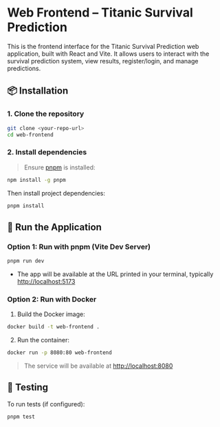 # Web Frontend – Titanic Survival Prediction

This is the frontend interface for the Titanic Survival Prediction web application, built with React and Vite. It allows users to interact with the survival prediction system, view results, register/login, and manage predictions.

## 📦 Installation

### 1. Clone the repository

```bash
git clone <your-repo-url>
cd web-frontend
```

### 2. Install dependencies

> Ensure [pnpm](https://pnpm.io/) is installed:
```bash
npm install -g pnpm
```

Then install project dependencies:

```bash
pnpm install
```

## 🚀 Run the Application

### Option 1: Run with pnpm (Vite Dev Server)

```bash
pnpm run dev
```

- The app will be available at the URL printed in your terminal, typically [http://localhost:5173](http://localhost:5173)

### Option 2: Run with Docker

1. Build the Docker image:

```bash
docker build -t web-frontend .
```

2. Run the container:

```bash
docker run -p 8080:80 web-frontend
```

> The service will be available at [http://localhost:8080](http://localhost:8080)

## 🧪 Testing

To run tests (if configured):

```bash
pnpm test
```
